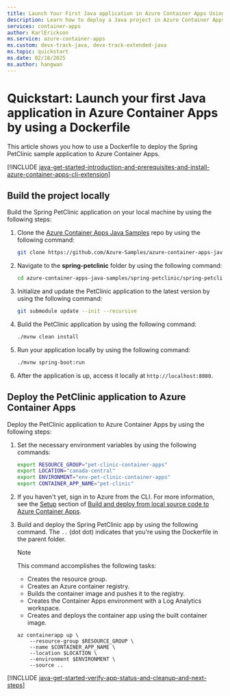 ```yaml
---
title: Launch Your First Java application in Azure Container Apps Using a Dockerfile
description: Learn how to deploy a Java project in Azure Container Apps Using a Dockerfile.
services: container-apps
author: KarlErickson
ms.service: azure-container-apps
ms.custom: devx-track-java, devx-track-extended-java 
ms.topic: quickstart
ms.date: 02/18/2025
ms.author: hangwan
---
```


# Quickstart: Launch your first Java application in Azure Container Apps by using a Dockerfile

This article shows you how to use a Dockerfile to deploy the Spring PetClinic sample application to Azure Container Apps.

[!INCLUDE [java-get-started-introduction-and-prerequisites-and-install-azure-container-apps-cli-extension](includes/java-get-started-introduction-and-prerequisites-and-install-azure-container-apps-cli-extension.md)]

## Build the project locally

Build the Spring PetClinic application on your local machine by using the following steps:

1. Clone the [Azure Container Apps Java Samples](https://github.com/Azure-Samples/azure-container-apps-java-samples) repo by using the following command:

    ```bash
    git clone https://github.com/Azure-Samples/azure-container-apps-java-samples.git
    ```

1. Navigate to the **spring-petclinic** folder by using the following command:

    ```bash
    cd azure-container-apps-java-samples/spring-petclinic/spring-petclinic/
    ```

1. Initialize and update the PetClinic application to the latest version by using the following command:

    ```bash
    git submodule update --init --recursive
    ```

1. Build the PetClinic application by using the following command:

    ```bash
    ./mvnw clean install
    ```

1. Run your application locally by using the following command:

    ```bash
    ./mvnw spring-boot:run
    ```

1. After the application is up, access it locally at `http://localhost:8080`.

## Deploy the PetClinic application to Azure Container Apps

Deploy the PetClinic application to Azure Container Apps by using the following steps:

1. Set the necessary environment variables by using the following commands:

    ```bash
    export RESOURCE_GROUP="pet-clinic-container-apps"
    export LOCATION="canada-central"
    export ENVIRONMENT="env-pet-clinic-container-apps"
    export CONTAINER_APP_NAME="pet-clinic"
    ```

1. If you haven't yet, sign in to Azure from the CLI. For more information, see the [Setup](quickstart-code-to-cloud.md?tabs=bash%2Cjava#setup) section of [Build and deploy from local source code to Azure Container Apps](quickstart-code-to-cloud.md).

1. Build and deploy the Spring PetClinic app by using the following command. The `..` (dot dot) indicates that you're using the Dockerfile in the parent folder.

    > [!NOTE]
    > This command accomplishes the following tasks:
    >
    > - Creates the resource group.
    > - Creates an Azure container registry.
    > - Builds the container image and pushes it to the registry.
    > - Creates the Container Apps environment with a Log Analytics workspace.
    > - Creates and deploys the container app using the built container image.

    ```azurecli
    az containerapp up \
        --resource-group $RESOURCE_GROUP \
        --name $CONTAINER_APP_NAME \
        --location $LOCATION \
        --environment $ENVIRONMENT \
        --source ..
    ```

[!INCLUDE [java-get-started-verify-app-status-and-cleanup-and-next-steps](includes/java-get-started-verify-app-status-and-cleanup-and-next-steps.md)]
